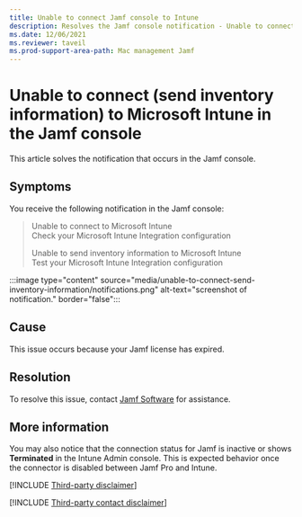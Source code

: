 ```yaml
---
title: Unable to connect Jamf console to Intune
description: Resolves the Jamf console notification - Unable to connect or send inventory information to Microsoft Intune. Check the status of your Jamf license.
ms.date: 12/06/2021
ms.reviewer: taveil
ms.prod-support-area-path: Mac management Jamf
---
```

# Unable to connect (send inventory information) to Microsoft Intune in the Jamf console

This article solves the notification that occurs in the Jamf console.

## Symptoms

You receive the following notification in the Jamf console:

> Unable to connect to Microsoft Intune  
> Check your Microsoft Intune Integration configuration
>
> Unable to send inventory information to Microsoft Intune  
> Test your Microsoft Intune Integration configuration

:::image type="content" source="media/unable-to-connect-send-inventory-information/notifications.png" alt-text="screenshot of notification." border="false":::

## Cause

This issue occurs because your Jamf license has expired.

## Resolution

To resolve this issue, contact [Jamf Software](https://www.jamf.com/) for assistance.

## More information

You may also notice that the connection status for Jamf is inactive or shows **Terminated** in the Intune Admin console. This is expected behavior once the connector is disabled between Jamf Pro and Intune.

[!INCLUDE [Third-party disclaimer](../../includes/third-party-disclaimer.md)]

[!INCLUDE [Third-party contact disclaimer](../../includes/third-party-contact-disclaimer.md)]
